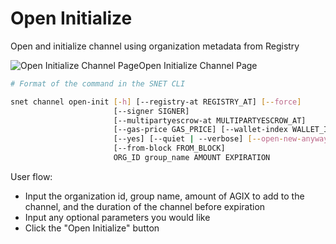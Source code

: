 # Open Initialize

Open and initialize channel using organization metadata from Registry

![Open Initialize Channel Page](/assets/images/products/AIMarketplace/TUI/ChannelOpenInitializePage.webp)Open Initialize Channel Page

```bash
# Format of the command in the SNET CLI

snet channel open-init [-h] [--registry-at REGISTRY_AT] [--force]
                       [--signer SIGNER]
                       [--multipartyescrow-at MULTIPARTYESCROW_AT]
                       [--gas-price GAS_PRICE] [--wallet-index WALLET_INDEX]
                       [--yes] [--quiet | --verbose] [--open-new-anyway]
                       [--from-block FROM_BLOCK]
                       ORG_ID group_name AMOUNT EXPIRATION
```

User flow:

* Input the organization id, group name, amount of AGIX to add to the channel, and the duration of the channel before expiration
* Input any optional parameters you would like
* Click the "Open Initialize" button
